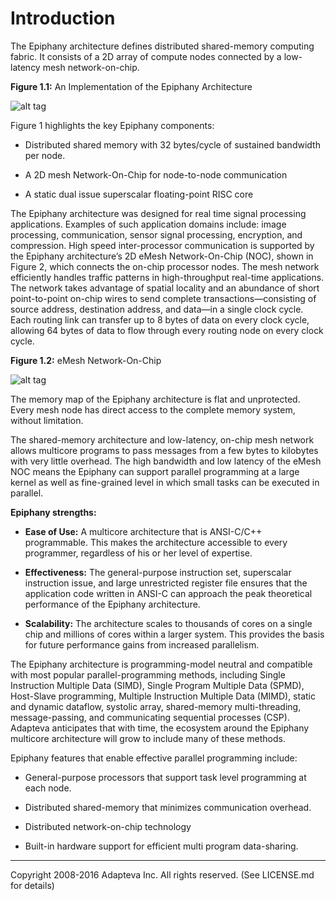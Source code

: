 Introduction
=========================================================================
The Epiphany architecture defines distributed shared-memory computing fabric. It consists of a 2D array of compute nodes connected by a low-latency mesh network-on-chip.

**Figure 1.1:** An Implementation of the Epiphany Architecture

![alt tag](../figures/epiphany_arch.jpg)

Figure 1 highlights the key Epiphany components:

* Distributed shared memory with 32 bytes/cycle of sustained bandwidth per node.

* A 2D mesh Network-On-Chip for node-to-node communication

* A static dual issue superscalar floating-point RISC core

The Epiphany architecture was designed for real time signal processing applications. Examples of such application domains include: image processing, communication, sensor signal processing, encryption, and compression. High speed inter-processor communication is supported by the Epiphany architecture’s 2D eMesh Network-On-Chip (NOC), shown in Figure 2, which connects the on-chip processor nodes. The mesh network efficiently handles traffic patterns in high-throughput real-time applications. The network takes advantage of spatial locality and an abundance of short point-to-point on-chip wires to send complete transactions—consisting of source address, destination address, and data—in a single clock cycle. Each routing link can transfer up to 8 bytes of data on every clock cycle, allowing 64 bytes of data to flow through every routing node on every clock cycle. 

**Figure 1.2:** eMesh Network-On-Chip

![alt tag](../figures/emesh.jpg)

The memory map of the Epiphany architecture is flat and unprotected. Every mesh node has direct access to the complete memory system, without limitation.

The shared-memory architecture and low-latency, on-chip mesh network allows multicore programs to pass messages from a few bytes to kilobytes with very little overhead. The high bandwidth and low latency of the eMesh NOC means the Epiphany can support parallel programming at a large kernel as well as fine-grained level in which small tasks can be executed in parallel.
 
**Epiphany strengths:**

* **Ease of Use:** A multicore architecture that is ANSI-C/C++ programmable. This makes the architecture accessible to every programmer, regardless of his or her level of expertise.

* **Effectiveness:** The general-purpose instruction set, superscalar instruction issue, and large unrestricted register file ensures that the application code written in ANSI-C can approach the peak theoretical performance of the Epiphany architecture. 

* **Scalability:** The architecture scales to thousands of cores on a single chip and millions of cores within a larger system. This provides the basis for future performance gains from increased parallelism.

The Epiphany architecture is programming-model neutral and compatible with most popular parallel-programming methods, including Single Instruction Multiple Data (SIMD), Single Program Multiple Data (SPMD), Host-Slave programming, Multiple Instruction Multiple Data (MIMD), static and dynamic dataflow, systolic array, shared-memory multi-threading, message-passing, and communicating sequential processes (CSP). Adapteva anticipates that with time, the ecosystem around the Epiphany multicore architecture will grow to include many of these methods.

Epiphany features that enable effective parallel programming include:

* General-purpose processors that support task level programming at each node.

* Distributed shared-memory that minimizes communication overhead.

* Distributed network-on-chip technology

* Built-in hardware support for efficient multi program data-sharing.

----
Copyright 2008-2016 Adapteva Inc. All rights reserved.
(See LICENSE.md for details)
